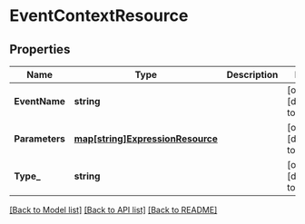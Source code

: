 # EventContextResource

## Properties
Name | Type | Description | Notes
------------ | ------------- | ------------- | -------------
**EventName** | **string** |  | [optional] [default to null]
**Parameters** | [**map[string]ExpressionResource**](ExpressionResource.md) |  | [optional] [default to null]
**Type_** | **string** |  | [optional] [default to null]

[[Back to Model list]](../README.md#documentation-for-models) [[Back to API list]](../README.md#documentation-for-api-endpoints) [[Back to README]](../README.md)


